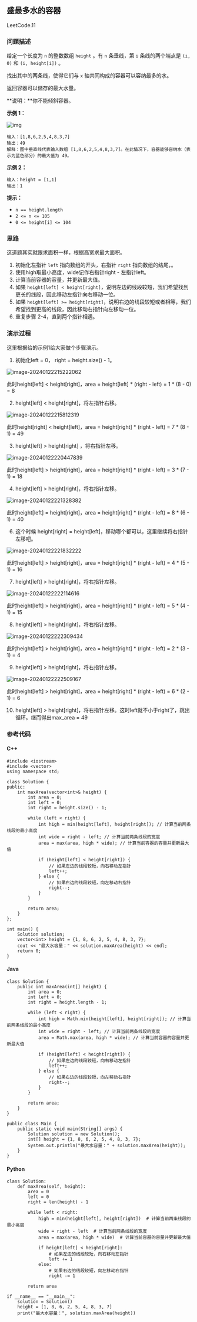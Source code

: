 ## 盛最多水的容器

LeetCode.11

### 问题描述

给定一个长度为 `n` 的整数数组 `height` 。有 `n` 条垂线，第 `i` 条线的两个端点是 `(i, 0)` 和 `(i, height[i])` 。

找出其中的两条线，使得它们与 `x` 轴共同构成的容器可以容纳最多的水。

返回容器可以储存的最大水量。

**说明：**你不能倾斜容器。

**示例 1：**

![img](https://raw.githubusercontent.com/aqjsp/Pictures/main/202401222237964.jpg)

```
输入：[1,8,6,2,5,4,8,3,7]
输出：49 
解释：图中垂直线代表输入数组 [1,8,6,2,5,4,8,3,7]。在此情况下，容器能够容纳水（表示为蓝色部分）的最大值为 49。
```

**示例 2：**

```
输入：height = [1,1]
输出：1
```

 **提示：**

- `n == height.length`
- `2 <= n <= 105`
- `0 <= height[i] <= 104`

### 思路

这道题其实就跟求面积一样，根据高宽求最大面积。

1. 初始化左指针 `left` 指向数组的开头，右指针 `right` 指向数组的结尾，。
2. 使用high取最小高度，wide记作右指针right - 左指针left。
3. 计算当前容器的容量，并更新最大值。
4. 如果 `height[left] < height[right]`，说明左边的线段较短，我们希望找到更长的线段，因此移动左指针向右移动一位。
5. 如果 `height[left] >= height[right]`，说明右边的线段较短或者相等，我们希望找到更高的线段，因此移动右指针向左移动一位。
6. 重复步骤 2-4，直到两个指针相遇。

### 演示过程

这里根据给的示例1给大家做个步骤演示。

1. 初始化left = 0， right = height.size() - 1。

![image-20240122215222062](https://raw.githubusercontent.com/aqjsp/Pictures/main/202401222152801.png)

此时height[left] < height[right]，area = height[left]  * (right - left) = 1 * (8 - 0) = 8

2. height[left] < height[right]，将左指针右移。

![image-20240122215812319](https://raw.githubusercontent.com/aqjsp/Pictures/main/202401222159997.png)

此时height[right] < height[left]，area = height[right]  * (right - left) = 7 * (8 - 1) = 49

3. height[left] > height[right] ，将右指针左移。

![image-20240122220447839](https://raw.githubusercontent.com/aqjsp/Pictures/main/202401222204558.png)

此时height[left] > height[right]，area = height[right]  * (right - left) = 3 * (7 - 1) = 18

4. height[left] > height[right]，将右指针左移。

![image-20240122221328382](https://raw.githubusercontent.com/aqjsp/Pictures/main/202401222213852.png)

此时height[left] = height[right]，area = height[right]  * (right - left) = 8 * (6 - 1) = 40

6. 这个时候 height[right] = height[left]，移动哪个都可以，这里继续将右指针左移吧。

![image-20240122221832222](https://raw.githubusercontent.com/aqjsp/Pictures/main/202401222218061.png)

此时height[left] > height[right]，area = height[right]  * (right - left) = 4 * (5 - 1) = 16

7. height[left] > height[right]，将右指针左移。

![image-20240122222114616](https://raw.githubusercontent.com/aqjsp/Pictures/main/202401222221991.png)



此时height[left] > height[right]，area = height[right]  * (right - left) = 5 * (4 - 1) = 15

8. height[left] > height[right]，将右指针左移。

![image-20240122222309434](https://raw.githubusercontent.com/aqjsp/Pictures/main/202401222223908.png)

此时height[left] > height[right]，area = height[right]  * (right - left) = 2 * (3 - 1) = 4

9. height[left] > height[right]，将右指针左移。

![image-20240122222509167](https://raw.githubusercontent.com/aqjsp/Pictures/main/202401222225450.png)

此时height[left] > height[right]，area = height[right]  * (right - left) = 6 * (2 - 1) = 6

10. height[left] > height[right]，将右指针左移。这时left就不小于right了，跳出循环。继而得出max_area = 49

### 参考代码

#### C++

```
#include <iostream>
#include <vector>
using namespace std;

class Solution {
public:
    int maxArea(vector<int>& height) {
        int area = 0;
        int left = 0;
        int right = height.size() - 1;

        while (left < right) {
            int high = min(height[left], height[right]); // 计算当前两条线段的最小高度
            int wide = right - left; // 计算当前两条线段的宽度
            area = max(area, high * wide); // 计算当前容器的容量并更新最大值

            if (height[left] < height[right]) {
                // 如果左边的线段较短，向右移动左指针
                left++;
            } else {
                // 如果右边的线段较短，向左移动右指针
                right--;
            }
        }

        return area;
    }
};

int main() {
    Solution solution;
    vector<int> height = {1, 8, 6, 2, 5, 4, 8, 3, 7};
    cout << "最大水容量：" << solution.maxArea(height) << endl;
    return 0;
}
```

#### Java

```
class Solution {
    public int maxArea(int[] height) {
        int area = 0;
        int left = 0;
        int right = height.length - 1;

        while (left < right) {
            int high = Math.min(height[left], height[right]); // 计算当前两条线段的最小高度
            int wide = right - left; // 计算当前两条线段的宽度
            area = Math.max(area, high * wide); // 计算当前容器的容量并更新最大值

            if (height[left] < height[right]) {
                // 如果左边的线段较短，向右移动左指针
                left++;
            } else {
                // 如果右边的线段较短，向左移动右指针
                right--;
            }
        }

        return area;
    }
}

public class Main {
    public static void main(String[] args) {
        Solution solution = new Solution();
        int[] height = {1, 8, 6, 2, 5, 4, 8, 3, 7};
        System.out.println("最大水容量：" + solution.maxArea(height));
    }
}
```

#### Python

```
class Solution:
    def maxArea(self, height):
        area = 0
        left = 0
        right = len(height) - 1

        while left < right:
            high = min(height[left], height[right])  # 计算当前两条线段的最小高度
            wide = right - left  # 计算当前两条线段的宽度
            area = max(area, high * wide)  # 计算当前容器的容量并更新最大值

            if height[left] < height[right]:
                # 如果左边的线段较短，向右移动左指针
                left += 1
            else:
                # 如果右边的线段较短，向左移动右指针
                right -= 1

        return area

if __name__ == "__main__":
    solution = Solution()
    height = [1, 8, 6, 2, 5, 4, 8, 3, 7]
    print("最大水容量：", solution.maxArea(height))
```


